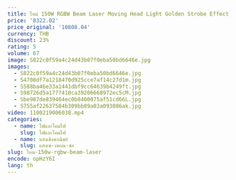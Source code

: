 ```yaml
---
title: ใหม่ 150W RGBW Beam Laser Moving Head Light Golden Strobe Effect DMX512 สําหรับ DJ Disco Party Club แสดง Xmas Stage Effect ไฟ
price: '8322.02'
price_original: '10808.04'
currency: THB
discount: 23%
rating: 5
volume: 67
image: S822c0f59a4c24d43b07f0eba50bd6646e.jpg
images:
  - S822c0f59a4c24d43b07f0eba50bd6646e.jpg
  - S4708df7a1218470d925cce7af14c27d1m.jpg
  - S588ba46e33a1441dbf9cc64639b4249ft.jpg
  - S98726d5a1777410ca39206668972ec5cM.jpg
  - Sbe987de839464ec0b8400075af51cd66L.jpg
  - S755af22637584b309bb89a03a093086ak.jpg
video: 1100219006038.mp4
categories:
  - name: ไฟและโคมไฟ
    slug: ไฟและโคมไฟ
  - name: แสงเชิงพาณิชย์
    slug: แสงเช-งพาณ-ชย
slug: ใหม-150w-rgbw-beam-laser
encode: opHzY6I
lang: th
---
```

  